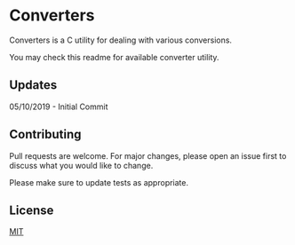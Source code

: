 # Converters

Converters is a C utility for dealing with various conversions. 

You may check this readme for available converter utility.

## Updates

05/10/2019 - Initial Commit 

## Contributing
Pull requests are welcome. For major changes, please open an issue first to discuss what you would like to change.

Please make sure to update tests as appropriate.

## License
[MIT](https://choosealicense.com/licenses/mit/)
